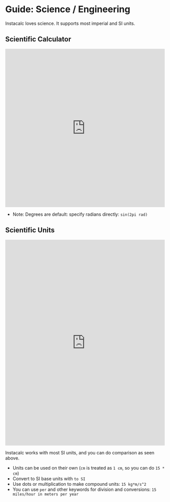 # Guide: Science / Engineering

Instacalc loves science. It supports most imperial and SI units.

## Scientific Calculator

<iframe src="https://instacalc.com/50007/embed" width="100%" height="500" frameborder="0"></iframe>

* Note: Degrees are default: specify radians directly: `sin(2pi rad)`


## Scientific Units

<iframe src="https://instacalc.com/56724/embed" width="100%" height="650" frameborder="0"></iframe>

Instacalc works with most SI units, and you can do comparison as seen above.
* Units can be used on their own (`cm` is treated as `1 cm`, so you can do `15 * cm`)
* Convert to SI base units with `to SI`
* Use dots or multiplication to make compound units: `15 kg*m/s^2`
* You can use `per` and other keywords for division and conversions: `15 miles/hour in meters per year`